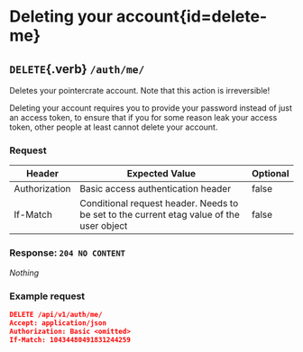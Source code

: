 <div class='panel fade js-scroll-anim' data-anim='fade'>

# Deleting your account{id=delete-me}

## `DELETE`{.verb} `/auth/me/`

Deletes your pointercrate account. Note that this action is irreversible!

Deleting your account requires you to provide your password instead of just an access token, to ensure that if you for some reason leak your access token,
other people at least cannot delete your account.

### Request

| Header        | Expected Value                                                                           | Optional |
| ------------- | ---------------------------------------------------------------------------------------- | -------- |
| Authorization | Basic access authentication header                                                       | false    |
| If-Match      | Conditional request header. Needs to be set to the current etag value of the user object | false    |

### Response: `204 NO CONTENT`

_Nothing_

### Example request

```json
DELETE /api/v1/auth/me/
Accept: application/json
Authorization: Basic <omitted>
If-Match: 10434480491831244259
```

</div>
